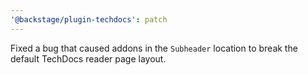 ```yaml
---
'@backstage/plugin-techdocs': patch
---
```


Fixed a bug that caused addons in the `Subheader` location to break the default TechDocs reader page layout.
